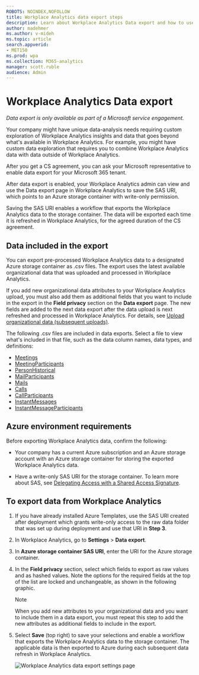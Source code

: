 ```yaml
---
ROBOTS: NOINDEX,NOFOLLOW
title: Workplace Analytics data export steps
description: Learn about Workplace Analytics Data export and how to use it for advanced data analysis
author: madehmer
ms.author: v-mideh
ms.topic: article
search.appverid:
- MET150
ms.prod: wpa
ms.collection: M365-analytics
manager: scott.ruble
audience: Admin
---
```


# Workplace Analytics Data export

_Data export is only available as part of a Microsoft service engagement._

Your company might have unique data-analysis needs requiring custom exploration of Workplace Analytics insights and data that goes beyond what's available in Workplace Analytics. For example, you might have custom data exploration that requires you to combine Workplace Analytics data with data outside of Workplace Analytics.

After you get a CS agreement, you can ask your Microsoft representative to enable data export for your Microsoft 365 tenant.
<!--You can also specify which partition to enable data export for in the Workplace Analytics app. The ability to specify what data can be exported by whom helps you maintain data protection.-->

After data export is enabled, your Workplace Analytics admin can view and use the Data export page in Workplace Analytics to save the SAS URI, which points to an Azure storage container with write-only permission.

Saving the SAS URI enables a workflow that exports the Workplace Analytics data to the storage container. The data will be exported each time it is refreshed in Workplace Analytics, for the agreed duration of the CS agreement.

## Data included in the export

You can export pre-processed Workplace Analytics data to a designated Azure storage container as .csv files. The export uses the latest available organizational data that was uploaded and processed in Workplace Analytics.

If you add new organizational data attributes to your Workplace Analytics upload, you must also add them as additional fields that you want to include in the export in the **Field privacy** section on the **Data export** page. The new fields are added to the next data export after the data upload is next refreshed and processed in Workplace Analytics. For details, see [Upload organizational data (subsequent uploads)](../setup/upload-organizational-data.md).

The following .csv files are included in data exports. Select a file to view what's included in that file, such as the data column names, data types, and definitions:

* [Meetings](./Meetings.md)
* [MeetingParticipants](./Meetingparticipants.md)
* [PersonHistorical](./PersonHistorical.md)
* [MailParticipants](./MailParticipants.md)
* [Mails](./Mails.md)
* [Calls](./calls.md)
* [CallParticipants](./callparticipants.md)
* [InstantMessages](./instantmessages.md)
* [InstantMessageParticipants](./instantmessageparticipants.md)

## Azure environment requirements

Before exporting Workplace Analytics data, confirm the following: 

* Your company has a current Azure subscription and an Azure storage account with an Azure storage container for storing the exported Workplace Analytics data.

* Have a write-only SAS URI for the storage container. To learn more about SAS, see [Delegating Access with a Shared Access Signature](/rest/api/storageservices/delegating-access-with-a-shared-access-signature).

## To export data from Workplace Analytics

1. If you have already installed Azure Templates, use the SAS URI created after deployment which grants write-only access to the raw data folder that was set up during deployment and use that URI in **Step 3**.
2. In Workplace Analytics, go to **Settings** > **Data export**.
3. In **Azure storage container SAS URI**, enter the URI for the Azure storage container.
4. In the **Field privacy** section, select which fields to export as raw values and as hashed values. Note the options for the required fields at the top of the list are locked and unchangeable, as shown in the following graphic.

   >[!Note]
   >When you add new attributes to your organizational data and you want to include them in a data export, you must repeat this step to add the new attributes as additional fields to include in the export.

5. Select **Save** (top right) to save your selections and enable a workflow that exports the Workplace Analytics data to the storage container. The applicable data is then exported to Azure during each subsequent data refresh in Workplace Analytics.

   ![Workplace Analytics data export settings page](./images/data-export.png)
